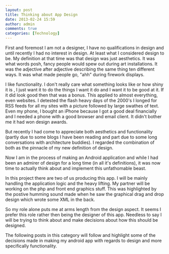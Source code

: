 ```yaml
---
layout: post
title: Thinking about App Design
date: 2013-02-24 15:59
author: admin
comments: true
categories: [Technology]
---
```

First and foremost I am not a designer, I have no qualifications in design and until recently I had no interest in design. At least what I considered design to be. My definition at that time was that design was just aesthetics. It was what words posh, fancy people would spew out during art installations. It was the adjective after adjective describing the same thing ten different ways. It was what made people go, "ahh" during firework displays.

I like functionality. I don't really care what something looks like or how shiny it is , I just want it to do the things I want it do and I want it to be good at it. If it did look good then that was a bonus. This applied to almost everything, even websites. I detested the flash heavy days of the 2000's I longed for RSS feeds for all my sites with a picture followed by large swathes of text. Even my phone, I bought an iPhone because I got a good deal financially and I needed a phone with a good browser and email client. It didn't bother me it had won design awards.

But recently I had come to appreciate both aesthetics and functionality (partly due to some blogs I have been reading and part due to some long conversations with architecture buddies). I regarded the combination of both as the pinnacle of my new definition of design.

Now I am in the process of making an Android application and while I had been an admirer of design for a long time (in all it's definitions), it was now time to actually think about and implement this unfathomable beast.

In this project there are two of us producing this app. I will be mainly handling the application logic and the heavy lifting. My partner will be working on the php and front end graphics stuff. This was highlighted by the postive humming sound made when he saw the graphical drag and drop design which wrote some XML in the back.

So my role alone puts me at arms length from the design aspect. It seems I prefer this role rather then being the designer of this app. Needless to say I will be trying to think about and make decisions about how this should be designed.

The following posts in this category will follow and highlight some of the decisions made in making my android app with regards to design and more specifically functionality.
